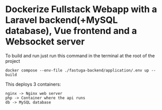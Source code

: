 # Dockerize Fullstack Webapp with a Laravel backend(+MySQL database), Vue frontend and a Websocket server

To build and run just run this command in the terminal at the root of the project 
```
docker compose --env-file ./fastuga-backend/application/.env up --build
```
This deploys 3 containers:
```
nginx -> Nginx web server 
php -> Container where the api runs
db -> MySQL database
```
